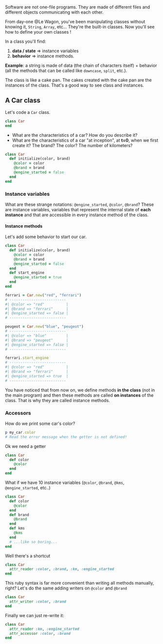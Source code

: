 Software are not one-file programs. They are made of different files and different objects communicating with each other.

From day-one @Le Wagon, you've been manipulating classes without knowing it, `String`, `Array`, etc... They're the built-in classes. Now you'll see how to define your own classes !

In a class you'll find:

1. **data / state** => instance variables
2. **behavior**  => instance methods.

**Example**: a string is made of data (the chain of characters itself) + behavior (all the methods that can be called like `downcase`, `split`, etc.).

The class is like a cake pan. The cakes created with the cake pan are the instances of the class. That's a good way to see class and instances.

## A Car class

Let's code a `Car` class.

```ruby
class Car
end
```

- What are the characteristics of a car? How do you describe it?
- What are the characteristics of a car "at inception", at **t=0**, when we first create it? The brand? The color? The number of kilometers?

```ruby
class Car
  def initialize(color, brand)
    @color = color
    @brand = brand
    @engine_started = false
  end
end
```

### Instance variables

What are these strange notations: `@engine_started`, `@color`, `@brand`? These are instance variables, variables that represent the internal state of **each instance** and that are accessible in every instance method of the class.

#### Instance methods

Let's add some behavior to start our car.

```ruby
class Car
  def initialize(color, brand)
    @color = color
    @brand = brand
    @engine_started = false
  end
  def start_engine
    @engine_started = true
  end
end

ferrari = Car.new("red", "ferrari")
# --------------------------
#| @color => "red"          |
#| @brand => "ferrari"      |
#| @engine_started => false |
# --------------------------

peugeot = Car.new("blue", "peugeot")
# --------------------------
#| @color => "blue"         |
#| @brand => "peugeot"      |
#| @engine_started => false |
# --------------------------

ferrari.start_engine
# --------------------------
#| @color => "red"          |
#| @brand => "ferrari"      |
#| @engine_started => true  |
# --------------------------
```

You have noticed that from now on, we define methods **in the class** (not in the main program) and then these methods are called **on instances** of the class. That is why they are called instance methods.

### Accessors

How do we print some car's color?

```ruby
p my_car.color
# Read the error message when the getter is not defined!
```

Ok we need a getter

```ruby
class Car
  def color
    @color
  end
end
```

What if we have 10 instance variables (`@color`, `@brand`, `@kms`, `@engine_started`, etc..)

```ruby
class Car
  def color
    @color
  end
  def brand
    @brand
  end
  def kms
    @kms
  end
  # ...like so boring...
end
```

Well there's a shortcut

```ruby
class Car
  attr_reader :color, :brand, :km, :engine_started
end
```

This ruby syntax is far more convenient than writing all methods manually, right? Let's do the same adding writers on `@color` and `@brand`

```ruby
class Car
  attr_writer :color, :brand
end
```

Finally we can just re-write it:

```ruby
class Car
  attr_reader :km, :engine_started
  attr_accessor :color, :brand
end
```
